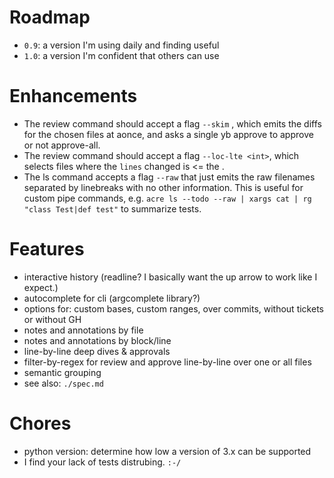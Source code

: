# Roadmap

- `0.9`: a version I'm using daily and finding useful
- `1.0`: a version I'm confident that others can use

# Enhancements

- The review command should accept a flag `--skim` , which emits the diffs for
  the chosen files at aonce, and asks a single yb approve to approve or not approve-all.
- The review command should accept a flag `--loc-lte <int>`, which selects files
  where the `lines` changed is <= the <int>.
- The ls command accepts a flag `--raw` that just emits the raw filenames separated by linebreaks
  with no other information. This is useful for custom pipe commands,
  e.g. `acre ls --todo --raw | xargs cat | rg "class Test|def test"` to summarize tests.

# Features

- interactive history (readline? I basically want the up arrow to work like I expect.)
- autocomplete for cli (argcomplete library?)
- options for: custom bases, custom ranges, over commits, without tickets or without GH
- notes and annotations by file
- notes and annotations by block/line
- line-by-line deep dives & approvals
- filter-by-regex for review and approve line-by-line over one or all files
- semantic grouping
- see also: `./spec.md`

# Chores

- python version: determine how low a version of 3.x can be supported
- I find your lack of tests distrubing. `:-/`
